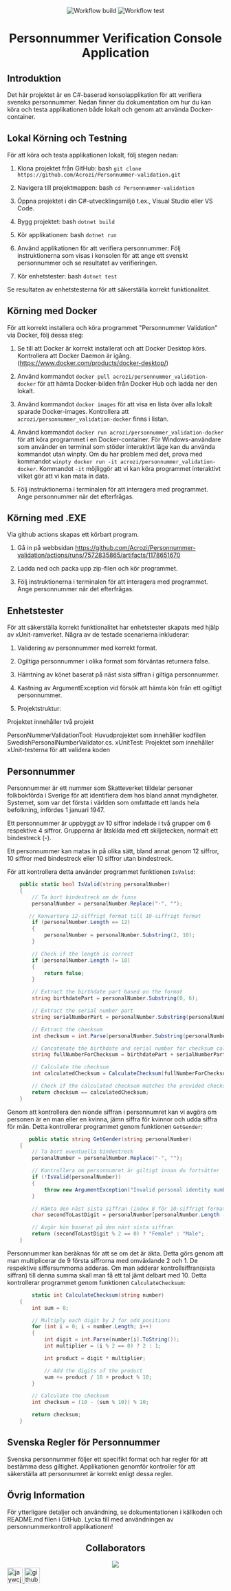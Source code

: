 <div align="center">

![Workflow build](https://github.com/Acrozi/Personnummer-validation/actions/workflows/docker.yml/badge.svg)
![Workflow test](https://github.com/Acrozi/Personnummer-validation/actions/workflows/tests.yml/badge.svg)

</div>

<div align="center">
  <h1>Personnummer Verification Console Application</h1>
</div>


## Introduktion

Det här projektet är en C#-baserad konsolapplikation för att verifiera svenska personnummer. 
Nedan finner du dokumentation om hur du kan köra och testa applikationen både lokalt och genom att använda Docker-container.

## Lokal Körning och Testning

För att köra och testa applikationen lokalt, följ stegen nedan:

1. Klona projektet från GitHub:
    bash
    `git clone https://github.com/Acrozi/Personnummer-validation.git`

2. Navigera till projektmappen:
    bash
    `cd Personnummer-validation`

3. Öppna projektet i din C#-utvecklingsmiljö t.ex., Visual Studio eller VS Code.

4. Bygg projektet:
    bash
    `dotnet build`

5. Kör applikationen:
    bash
    `dotnet run`

6. Använd applikationen för att verifiera personnummer:
    Följ instruktionerna som visas i konsolen för att ange ett svenskt personnummer och se resultatet av verifieringen.


7. Kör enhetstester:
    bash
    `dotnet test`

Se resultaten av enhetstesterna för att säkerställa korrekt funktionalitet.

## Körning med Docker

För att korrekt installera och köra programmet "Personnummer Validation" via Docker, följ dessa steg:

1. Se till att Docker är korrekt installerat och att Docker Desktop körs. Kontrollera att Docker Daemon är igång. (https://www.docker.com/products/docker-desktop/)

2. Använd kommandot `docker pull acrozi/personnummer_validation-docker` för att hämta Docker-bilden från Docker Hub och ladda ner den lokalt.

3. Använd kommandot `docker images` för att visa en lista över alla lokalt sparade Docker-images. Kontrollera att `acrozi/personnummer_validation-docker` finns i listan.

4. Använd kommandot `docker run acrozi/personnummer_validation-docker` för att köra programmet i en Docker-container. För Windows-användare som använder en terminal som stöder interaktivt läge kan du använda kommandot utan winpty. Om du har problem med det, prova med  kommandot `winpty docker run -it acrozi/personnummer_validation-docker`. Kommandot `-it` möjliggör att vi kan köra programmet interaktivt vilket gör att vi kan mata in data.

5. Följ instruktionerna i terminalen för att interagera med programmet. Ange personnummer när det efterfrågas.


## Körning med .EXE

Via github actions skapas ett körbart program.

1. Gå in på webbsidan https://github.com/Acrozi/Personnummer-validation/actions/runs/7572835865/artifacts/1178651670

2. Ladda ned och packa upp zip-filen och kör programmet.

3. Följ instruktionerna i terminalen för att interagera med programmet. Ange personnummer när det efterfrågas.

## Enhetstester

För att säkerställa korrekt funktionalitet har enhetstester skapats med hjälp av xUnit-ramverket. Några av de testade scenarierna inkluderar:

1. Validering av personnummer med korrekt format.

2. Ogiltiga personnummer i olika format som förväntas returnera false.

3. Hämtning av könet baserat på näst sista siffran i giltiga personnummer.

4. Kastning av ArgumentException vid försök att hämta kön från ett ogiltigt personnummer.

5. Projektstruktur:

Projektet innehåller två projekt

PersonNummerValidationTool: Huvudprojektet som innehåller kodfilen SwedishPersonalNumberValidator.cs.
xUnitTest: Projektet som innehåller xUnit-testerna för att validera koden

## Personnummer

Personnummer är ett nummer som Skatteverket tilldelar personer folkbokförda i Sverige för att identifiera dem hos bland annat myndigheter. Systemet, som var det första i världen som omfattade ett lands hela befolkning, infördes 1 januari 1947.

Ett personnummer är uppbyggt av 10 siffror indelade i två grupper om 6 respektive 4 siffror. Grupperna är åtskilda med ett skiljetecken, normalt ett bindestreck (-).

Ett personnummer kan matas in på olika sätt, bland annat genom 12 siffror, 10 siffror med bindestreck eller 10 siffror utan bindestreck.

För att kontrollera detta använder programmet funktionen `IsValid`:

```csharp
    public static bool IsValid(string personalNumber)
    {
        // Ta bort bindestreck om de finns
        personalNumber = personalNumber.Replace("-", "");

       // Konvertera 12-siffrigt format till 10-siffrigt format
        if (personalNumber.Length == 12)
        {
            personalNumber = personalNumber.Substring(2, 10);
        } 

        // Check if the length is correct
        if (personalNumber.Length != 10)
        {
            return false;
        }

        // Extract the birthdate part based on the format
        string birthdatePart = personalNumber.Substring(0, 6);

        // Extract the serial number part
        string serialNumberPart = personalNumber.Substring(personalNumber.Length - 4, 3);

        // Extract the checksum
        int checksum = int.Parse(personalNumber.Substring(personalNumber.Length - 1, 1));

        // Concatenate the birthdate and serial number for checksum calculation
        string fullNumberForChecksum = birthdatePart + serialNumberPart;

        // Calculate the checksum
        int calculatedChecksum = CalculateChecksum(fullNumberForChecksum);

        // Check if the calculated checksum matches the provided checksum
        return checksum == calculatedChecksum;
    }
```
Genom att kontrollera den nionde siffran i personnumret kan vi avgöra om personen är en man eller en kvinna, jämn siffra för kvinnor och udda siffra för män. 
Detta kontrollerar programmet genom funktionen `GetGender`:

    
```csharp
       public static string GetGender(string personalNumber)
    {
        // Ta bort eventuella bindestreck
        personalNumber = personalNumber.Replace("-", "");

        // Kontrollera om personnumret är giltigt innan du fortsätter
        if (!IsValid(personalNumber))
        {
            throw new ArgumentException("Invalid personal identity number or gender", nameof(personalNumber));
        }

        // Hämta den näst sista siffran (index 8 för 10-siffrigt format)
        char secondToLastDigit = personalNumber[personalNumber.Length - 2];

        // Avgör kön baserat på den näst sista siffran
        return (secondToLastDigit % 2 == 0) ? "Female" : "Male";
    }
```
Personnummer kan beräknas för att se om det är äkta. Detta görs genom att man multiplicerar de 9 första siffrorna med omväxlande 2 och 1.
De respektive siffersummorna adderas. Om man adderar kontrollsiffran(sista siffran) till denna summa skall man få ett tal jämt delbart med 10.
Detta kontrollerar programmet genom funktionen `CalculateChecksum`:


```csharp
        static int CalculateChecksum(string number)
    {
        int sum = 0;

        // Multiply each digit by 2 for odd positions
        for (int i = 0; i < number.Length; i++)
        {
            int digit = int.Parse(number[i].ToString());
            int multiplier = (i % 2 == 0) ? 2 : 1;

            int product = digit * multiplier;

            // Add the digits of the product
            sum += product / 10 + product % 10;
        }

        // Calculate the checksum
        int checksum = (10 - (sum % 10)) % 10;

        return checksum;
    }
```
## Svenska Regler för Personnummer

Svenska personnummer följer ett specifikt format och har regler för att bestämma dess giltighet. Applikationen genomför kontroller för att säkerställa att personnumret är korrekt enligt dessa regler. 

## Övrig Information

För ytterligare detaljer och användning, se dokumentationen i källkoden och README.md filen i GitHub.
Lycka till med användningen av personnummerkontroll applikationen!

<div align="center">
  <h2>Collaborators</h2>
  <a href="https://github.com/Acrozi/Personnummer-validation/graphs/contributors">
    <img src="https://contrib.rocks/image?repo=Acrozi/Personnummer-validation" />
  </a>
</div>

<a href="https://github.com/Acrozi">
  <img src="https://avatars.githubusercontent.com/u/78901279?v=4" width="36;" alt="jaywcjlove"/>
</a>
<a href="https://github.com/NiklasAllard1">
  <img src="https://avatars.githubusercontent.com/u/143690578?v=4" width="36;" alt="github-actions[bot]"/>
</a
